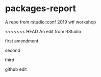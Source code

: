 # packages-report
A repo from rstudio::conf 2019 wtf workshop

<<<<<<< HEAD
An edit from RStudio


first amendment


second

third

github edit
